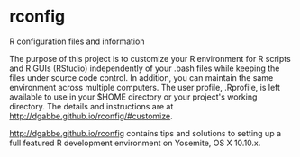 # rconfig
R configuration files and information

The purpose of this project is to customize your R environment for R scripts and R GUIs (RStudio) independently of your .bash files while keeping the files under source code control. In addition, you can maintain the same environment across multiple computers. The user profile, .Rprofile, is left available to use in your $HOME directory or your project's working directory. The details and instructions are at http://dgabbe.github.io/rconfig/#customize.

http://dgabbe.github.io/rconfig contains tips and solutions to setting up a full featured R development environment on Yosemite, OS X 10.10.x.
